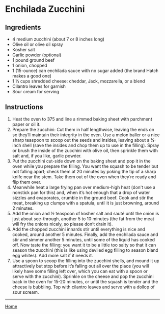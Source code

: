 # Enchilada Zucchini

## Ingredients
- 4 medium zucchini (about 7 or 8 inches long)
- Olive oil or olive oil spray
- Kosher salt
- Garlic powder (optional)
- 1 pound ground beef
- 1 onion, chopped
- 1 (15-ounce) can enchilada sauce with no sugar added (the brand Hatch makes a good one)
- 1 ½ cups shredded cheese: cheddar, Jack, mozzarella, or a blend
- Cilantro leaves for garnish
- Sour cream for serving

## Instructions
1. Heat the oven to 375 and line a rimmed baking sheet with parchment paper or oil it.
2. Prepare the zucchini: Cut them in half lengthwise, leaving the ends on so they’ll maintain their integrity in the oven. Use a melon baller or a nice sharp teaspoon to scoop out the seeds and insides, leaving about a ¼-inch shell (save the insides and chop them up to use in the filling). Spray or brush the inside of the zucchini with olive oil, then sprinkle them with salt and, if you like, garlic powder.
3. Put the zucchini cut-side down on the baking sheet and pop it in the oven while you prepare the filling. You want the squash to be tender but not falling apart; check them at 20 minutes by poking the tip of a sharp knife near the stem. Take them out of the oven when they’re ready and flip them over.
4. Meanwhile heat a large frying pan over medium-high heat (don't use a nonstick pan for this) and, when it’s hot enough that a drop of water sizzles and evaporates, crumble in the ground beef. Cook and stir the meat, breaking up clumps with a spatula, until it is just browning, around 2 minutes.
5. Add the onion and ½ teaspoon of kosher salt and sauté until the onion is just about see-through, another 5 to 10 minutes (the fat from the meat will fry the onions nicely, so please don’t drain it).
6. Add the chopped zucchini innards stir until everything is nice and cooked, around another 5 minutes. Finally, add the enchilada sauce and stir and simmer another 5 minutes, until some of the liquid has cooked off. Now taste the filling: you want it to be a little too salty so that it can season the zucchini (this is like using deviled egg filling to season bland egg whites). Add more salt if it needs it.
7. Use a spoon to scoop the filling into the zucchini shells, and mound it up attractively but stop before it’s falling out all over the place (you will likely have some filling left over, which you can eat with a spoon or serve with the zucchini). Sprinkle on the cheese and pop the zucchini back in the oven for 15-20 minutes, or until the squash is tender and the cheese is bubbling. Top with cilantro leaves and serve with a dollop of sour scream.

---
[Home](../)